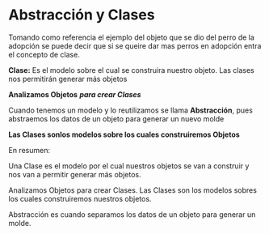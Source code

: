 # Abstracción y Clases

Tomando como referencia el ejemplo del objeto que se dio del perro de la adopción se puede decir que si se queire dar mas perros en adopción entra el concepto de clase.

**Clase:** Es el modelo sobre el cual se construira nuestro objeto. Las clases nos permitirán generar más objetos

**Analizamos Objetos** ___para crear Clases___

Cuando tenemos un modelo y lo reutilizamos se llama **Abstracción**, pues abstraemos los datos de un objeto para generar un nuevo molde

**Las Clases sonlos modelos sobre los cuales construiremos Objetos**



En resumen: 

Una Clase es el modelo por el cual nuestros objetos se van a construir y nos van a permitir generar más objetos.

Analizamos Objetos para crear Clases. Las Clases son los modelos sobres los cuales construiremos nuestros objetos.

Abstracción es cuando separamos los datos de un objeto para generar un molde.
